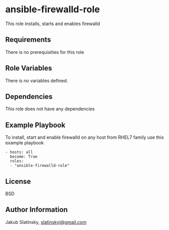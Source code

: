 ansible-firewalld-role
=========

This role installs, starts and enables firewalld

Requirements
------------

There is no prerequisities for this role

Role Variables
--------------

There is no variables defined.

Dependencies
------------

This role does not have any dependencies

Example Playbook
----------------

To install, start and enable firewalld on any host from RHEL7 family use this example playbook

    - hosts: all
      become: True
      roles:
      - "ansible-firewalld-role"

License
-------

BSD

Author Information
------------------

Jakub Slatinsky, slatinskyj@gmail.com
